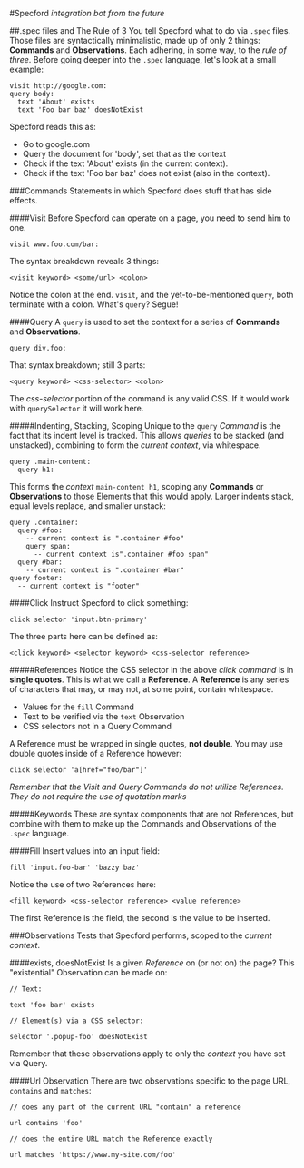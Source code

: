 #Specford
_integration bot from the future_

##.spec files and The Rule of 3
You tell Specford what to do via `.spec` files. Those files are syntactically minimalistic, made up of only 2 things: **Commands** and **Observations**. Each adhering, in some way, to the _rule of three_. Before going deeper into the `.spec` language, let's look at a small example:

    visit http://google.com:
    query body:
      text 'About' exists
      text 'Foo bar baz' doesNotExist

Specford reads this as:

+ Go to google.com
+ Query the document for 'body', set that as the context
+ Check if the text 'About' exists (in the current context).
+ Check if the text 'Foo bar baz' does not exist (also in the context).

###Commands
Statements in which Specford does stuff that has side effects. 

####Visit
Before Specford can operate on a page, you need to send him to one.

    visit www.foo.com/bar:

The syntax breakdown reveals 3 things:

    <visit keyword> <some/url> <colon>

Notice the colon at the end. `visit`, and the yet-to-be-mentioned `query`, both terminate with a colon. What's `query`? Segue!

####Query
A `query` is used to set the context for a series of **Commands** and **Observations**.

    query div.foo:

That syntax breakdown; still 3 parts:

    <query keyword> <css-selector> <colon>

The *css-selector* portion of the command is any valid CSS. If it would work with `querySelector` it will work here.

#####Indenting, Stacking, Scoping
Unique to the `query` _Command_ is the fact that its indent level is tracked. This allows _queries_ to be stacked (and unstacked), combining to form the _current context_, via whitespace.

    query .main-content:
      query h1:

This forms the _context_ `main-content h1`, scoping any **Commands** or **Observations** to those Elements that this would apply. Larger indents stack, equal levels replace, and smaller unstack:

    query .container:
      query #foo:
        -- current context is ".container #foo"
        query span:
          -- current context is".container #foo span"
      query #bar:
        -- current context is ".container #bar"
    query footer:
      -- current context is "footer"

####Click
Instruct Specford to click something:

    click selector 'input.btn-primary'
    
The three parts here can be defined as:

    <click keyword> <selector keyword> <css-selector reference>
    
#####References
Notice the CSS selector in the above _click command_ is in **single quotes**. This is what we call a **Reference**.
A **Reference** is any series of characters that may, or may not, at some point, contain whitespace.

* Values for the `fill` Command
* Text to be verified via the `text` Observation
* CSS selectors not in a Query Command

A Reference must be wrapped in single quotes, **not double**. You may use double quotes inside of a Reference however:

    click selector 'a[href="foo/bar"]'
    
_Remember that the Visit and Query Commands do not utilize References. They do not require the use of quotation marks_

#####Keywords
These are syntax components that are not References, but combine with them to make up the Commands and Observations
of the `.spec` language.

####Fill
Insert values into an input field:

    fill 'input.foo-bar' 'bazzy baz'
   
Notice the use of two References here:

    <fill keyword> <css-selector reference> <value reference>
    
The first Reference is the field, the second is the value to be inserted.

###Observations
Tests that Specford performs, scoped to the _current context_.

####exists, doesNotExist
Is a given _Reference_ on (or not on) the page? This "existential" Observation can be made on:

    // Text:
      
    text 'foo bar' exists
    
    // Element(s) via a CSS selector: 
    
    selector '.popup-foo' doesNotExist

Remember that these observations apply to only the _context_ you have set via Query.

####Url Observation
There are two observations specific to the page URL, `contains` and `matches`:

    // does any part of the current URL "contain" a reference
    
    url contains 'foo'
    
    // does the entire URL match the Reference exactly
    
    url matches 'https://www.my-site.com/foo'
